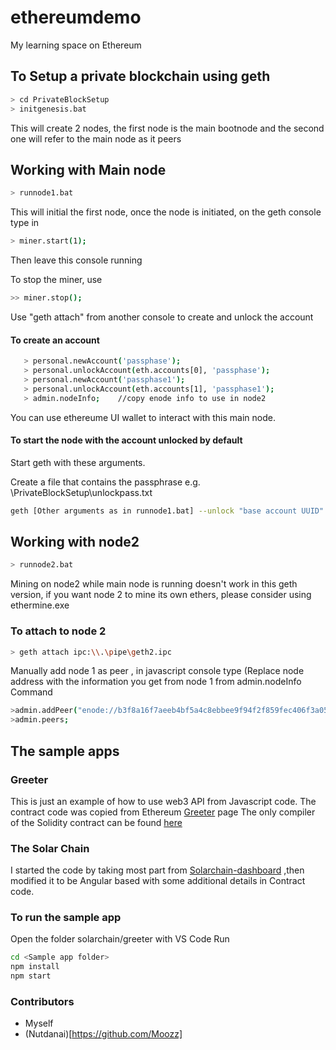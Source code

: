 # ethereumdemo
My learning space on Ethereum

## To Setup a private blockchain using geth
```sh
> cd PrivateBlockSetup
> initgenesis.bat
```

This will create 2 nodes, the first node is the main bootnode and the second one will refer to the main node as it peers


## Working with Main node
```sh
> runnode1.bat
```
This will initial the first node, once the node is initiated, on the geth console type in
```sh
> miner.start(1);
```
Then leave this console running

To stop the miner, use 
```sh
>> miner.stop();  
```
	
Use "geth attach" from another console to create and unlock the account
#### To create an account
```sh
   > personal.newAccount('passphase');
   > personal.unlockAccount(eth.accounts[0], 'passphase');
   > personal.newAccount('passphase1');
   > personal.unlockAccount(eth.accounts[1], 'passphase1');
   > admin.nodeInfo; 	//copy enode info to use in node2
```
You can use ethereume UI wallet to interact with this main node.

#### To start the node with the account unlocked by default
Start geth with these arguments.

Create a file that contains the passphrase e.g. \PrivateBlockSetup\unlockpass.txt

```sh
geth [Other arguments as in runnode1.bat] --unlock "base account UUID" --password "[Fullpath to working dir]\PrivateBlockSetup\unlockpass.txt"
```
    
## Working with node2
```sh
> runnode2.bat
```
Mining on node2 while main node is running doesn't work in this geth version, if you want node 2 to mine its own ethers, please consider using ethermine.exe

### To attach to node 2
```sh
> geth attach ipc:\\.\pipe\geth2.ipc
```

Manually add node 1 as peer , in javascript console type
(Replace node address with the information you get from node 1 from admin.nodeInfo Command
```sh
>admin.addPeer("enode://b3f8a16f7aeeb4bf5a4c8ebbee9f94f2f859fec406f3a054e2d12cd4ccca8965cfc8ae759037a577db50c8efe6731dad91ac78e75b96c4f9bb14c70a629bbb46@127.0.0.1:30303?discport=0");
>admin.peers;
```


## The sample apps

### Greeter 
This is just an example of how to use web3 API from Javascript code. The contract code was copied from Ethereum [Greeter](https://www.ethereum.org/greeter) page
The only compiler of the Solidity contract can be found [here](https://ethereum.github.io/browser-solidity) 


### The Solar Chain 
I started the code by taking most part from [Solarchain-dashboard](https://github.com/tomconte/solarchain-dashboard)
,then modified it to be Angular based with some additional details in Contract code.


### To run the sample app 
Open the folder solarchain/greeter with VS Code
Run 
```sh
cd <Sample app folder>
npm install
npm start
```

### Contributors
* Myself
* (Nutdanai)[https://github.com/Moozz]





